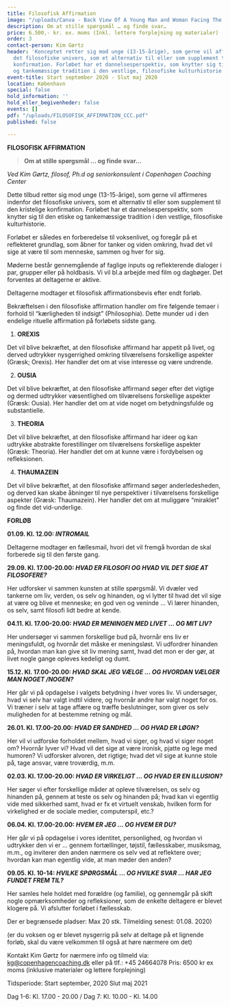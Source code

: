```yaml
---
title: Filosofisk Affirmation
image: "/uploads/Canva - Back View Of A Young Man and Woman Facing The Sea.jpg"
description: Om at stille spørgsmål … og finde svar…
price: 6.500,- kr. ex. moms (Inkl. lettere forplejning og materialer)
order: 3
contact-person: Kim Gørtz
header: 'Konceptet retter sig mod unge (13-15-årige), som gerne vil affirmeres indenfor
  det filosofiske univers, som et alternativ til eller som supplement til den kristelige
  konfirmation. Forløbet har et dannelsesperspektiv, som knytter sig til den etiske
  og tankemæssige tradition i den vestlige, filosofiske kulturhistorie. '
event-title: Start september 2020 - Slut maj 2020
location: København
special: false
hold_information: ''
hold_eller_begivenheder: false
events: []
pdf: "/uploads/FILOSOFISK_AFFIRMATION_CCC.pdf"
published: false

---
```

**FILOSOFISK AFFIRMATION**

> **Om at stille spørgsmål … og finde svar…**

_Ved Kim Gørtz, filosof, Ph.d og seniorkonsulent i Copenhagen Coaching Center_

Dette tilbud retter sig mod unge (13-15-årige), som gerne vil affirmeres indenfor det filosofiske univers, som et alternativ til eller som supplement til den kristelige konfirmation. Forløbet har et dannelsesperspektiv, som knytter sig til den etiske og tankemæssige tradition i den vestlige, filosofiske kulturhistorie. 

Forløbet er således en forberedelse til voksenlivet, og foregår på et reflekteret grundlag, som åbner for tanker og viden omkring, hvad det vil sige at være til som menneske, sammen og hver for sig.

Møderne består gennemgående af faglige inputs og reflekterende dialoger i par, grupper eller på holdbasis. Vi vil bl.a arbejde med film og dagbøger. Det forventes at deltagerne er aktive. 

Deltagerne modtager et filosofisk affirmationsbevis efter endt forløb.

  
Bekræftelsen i den filosofiske affirmation handler om fire følgende temaer i forhold til “kærligheden til indsigt” (Philosophia). Dette munder ud i den endelige rituelle affirmation på forløbets sidste gang.

1. **OREXIS**

Det vil blive bekræftet, at den filosofiske affirmand har appetit på livet, og derved udtrykker nysgerrighed omkring tilværelsens forskellige aspekter (Græsk; Orexis). Her handler det om at vise interesse og være undrende.

2. **OUSIA**

Det vil blive bekræftet, at den filosofiske affirmand søger efter det vigtige og dermed udtrykker væsentlighed om tilværelsens forskellige aspekter (Græsk: Ousia). Her handler det om at vide noget om betydningsfulde og substantielle.

3. **THEORIA**

Det vil blive bekræftet, at den filosofiske affirmand har ideer og kan udtrykke abstrakte forestillinger om tilværelsens forskellige aspekter (Græsk: Theoria). Her handler det om at kunne være i fordybelsen og refleksionen.

4. **THAUMAZEIN**

Det vil blive bekræftet, at den filosofiske affirmand søger anderledesheden, og derved kan skabe åbninger til nye perspektiver i tilværelsens forskellige aspekter (Græsk: Thaumazein). Her handler det om at muliggøre “miraklet” og finde det vid-underlige.

**FORLØB**

**01.09. Kl. 12.00: _INTROMAIL_**

Deltagerne modtager en fællesmail, hvori det vil fremgå hvordan de skal forberede sig til den første gang.

**29.09. Kl. 17.00-20.00: _HVAD ER FILOSOFI OG HVAD VIL DET SIGE AT FILOSOFERE?_**

Her udforsker vi sammen kunsten at stille spørgsmål. Vi dvæler ved tankerne om liv, verden, os selv og hinanden, og vi lytter til hvad det vil sige at være og blive et menneske; en god ven og veninde ... Vi lærer hinanden, os selv, samt filosofi lidt bedre at kende.

**04.11. Kl. 17.00-20.00: _HVAD ER MENINGEN MED LIVET ... OG MIT LIV?_**

Her undersøger vi sammen forskellige bud på, hvornår ens liv er meningsfuldt, og hvornår det måske er meningsløst. Vi udfordrer hinanden på, hvordan man kan give sit liv mening samt, hvad det mon er der gør, at livet nogle gange opleves kedeligt og dumt.

**15.12. Kl. 17.00-20.00: _HVAD SKAL JEG VÆLGE ... OG HVORDAN VÆLGER MAN NOGET /NOGEN?_**

Her går vi på opdagelse i valgets betydning i hver vores liv. Vi undersøger, hvad vi selv har valgt indtil videre, og hvornår andre har valgt noget for os. Vi træner i selv at tage affære og træffe beslutninger, som giver os selv muligheden for at bestemme retning og mål.

**26.01. Kl. 17.00-20.00: _HVAD ER SANDHED ... OG HVAD ER LØGN?_**

Her vil vi udforske forholdet mellem, hvad vi siger, og hvad vi siger noget om? Hvornår lyver vi? Hvad vil det sige at være ironisk, pjatte og lege med humoren? Vi udforsker alvoren, det rigtige; hvad det vil sige at kunne stole på, tage ansvar, være troværdig, m.m.

**02.03. Kl. 17.00-20.00: _HVAD ER VIRKELIGT ... OG HVAD ER EN ILLUSION?_**

Her søger vi efter forskellige måder at opleve tilværelsen, os selv og hinanden på, gennem at teste os selv og hinanden på; hvad kan vi egentlig vide med sikkerhed samt, hvad er fx et virtuelt venskab, hvilken form for virkelighed er de sociale medier, computerspil, etc.?

**06.04. Kl. 17.00-20.00: _HVEM ER JEG ... OG HVEM ER DU?_**

Her går vi på opdagelse i vores identitet, personlighed, og hvordan vi udtrykker den vi er ... gennem fortællinger, tøjstil, fællesskaber, musiksmag, m.m., og inviterer den anden nærmere os selv ved at reflektere over; hvordan kan man egentlig vide, at man møder den anden?

**09.05. Kl. 10-14: _HVILKE SPØRGSMÅL ... OG HVILKE SVAR ... HAR JEG FUNDET FREM TIL?_**

Her samles hele holdet med forældre (og familie), og gennemgår på skift nogle opmærksomheder og refleksioner, som de enkelte deltagere er blevet klogere på. Vi afslutter forløbet i fællesskab.

Der er begrænsede pladser: Max 20 stk. Tilmelding senest: 01.08. 2020)

(er du voksen og er blevet nysgerrig på selv at deltage på et lignende forløb, skal du være velkommen til også at høre nærmere om det)

Kontakt Kim Gørtz for nærmere info og tilmeld via: [kg@copenhagencoaching.dk](mailto:kg@copenhagencoaching.dk) eller på tlf.: +45 24664078 Pris: 6500 kr ex moms (inklusive materialer og lettere forplejning)

Tidsperiode: Start september, 2020 Slut maj 2021 

Dag 1-6: Kl. 17.00 - 20.00 / Dag 7: Kl. 10.00 - Kl. 14.00